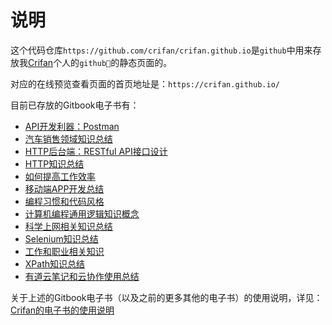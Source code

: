 # 说明

这个代码仓库`https://github.com/crifan/crifan.github.io`是`github`中用来存放我[Crifan](https://github.com/crifan)个人的`github`的静态页面的。

对应的在线预览查看页面的首页地址是：`https://crifan.github.io/`

目前已存放的Gitbook电子书有：

- [API开发利器：Postman](https://crifan.github.io/api_tool_postman/website)
- [汽车销售领域知识总结](https://crifan.github.io/automobile_sales_summary/website)
- [HTTP后台端：RESTful API接口设计](https://crifan.github.io/http_restful_api/website)
- [HTTP知识总结](https://crifan.github.io/http_summary/website)
- [如何提高工作效率](https://crifan.github.io/improve_work_efficiency/website)
- [移动端APP开发总结](https://crifan.github.io/mobiel_app_summary/website)
- [编程习惯和代码风格](https://crifan.github.io/program_code_style/website)
- [计算机编程通用逻辑知识概念](https://crifan.github.io/program_common_logic/website)
- [科学上网相关知识总结](https://crifan.github.io/scientific_network_summary/website)
- [Selenium知识总结](https://crifan.github.io/selenium_summary/website)
- [工作和职业相关知识](https://crifan.github.io/work_job_summary/website)
- [XPath知识总结](https://crifan.github.io/xpath_summary/website)
- [有道云笔记和云协作使用总结](https://crifan.github.io/youdao_note_summary/website)

关于上述的Gitbook电子书（以及之前的更多其他的电子书）的使用说明，详见：[Crifan的电子书的使用说明](https://github.com/crifan/crifan_ebook_readme)